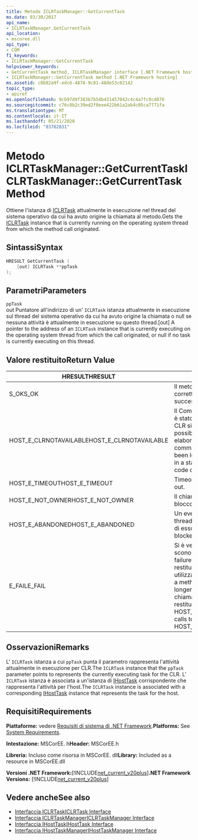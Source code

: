 ```yaml
---
title: Metodo ICLRTaskManager::GetCurrentTask
ms.date: 03/30/2017
api_name:
- ICLRTaskManager.GetCurrentTask
api_location:
- mscoree.dll
api_type:
- COM
f1_keywords:
- ICLRTaskManager::GetCurrentTask
helpviewer_keywords:
- GetCurrentTask method, ICLRTaskManager interface [.NET Framework hosting]
- ICLRTaskManager::GetCurrentTask method [.NET Framework hosting]
ms.assetid: c0b82a9f-edc6-4878-9c81-48de53c02142
topic_type:
- apiref
ms.openlocfilehash: 9cb97d9f383b7b54b431457042c4c4a7fc9cd876
ms.sourcegitcommit: c76c8b2c39ed2f0eee422b61a2ab4c05ca7771fa
ms.translationtype: MT
ms.contentlocale: it-IT
ms.lasthandoff: 05/21/2020
ms.locfileid: "83762831"
---
```

# <a name="iclrtaskmanagergetcurrenttask-method"></a><span data-ttu-id="0e3db-102">Metodo ICLRTaskManager::GetCurrentTask</span><span class="sxs-lookup"><span data-stu-id="0e3db-102">ICLRTaskManager::GetCurrentTask Method</span></span>
<span data-ttu-id="0e3db-103">Ottiene l'istanza di [ICLRTask](iclrtask-interface.md) attualmente in esecuzione nel thread del sistema operativo da cui ha avuto origine la chiamata al metodo.</span><span class="sxs-lookup"><span data-stu-id="0e3db-103">Gets the [ICLRTask](iclrtask-interface.md) instance that is currently running on the operating system thread from which the method call originated.</span></span>  
  
## <a name="syntax"></a><span data-ttu-id="0e3db-104">Sintassi</span><span class="sxs-lookup"><span data-stu-id="0e3db-104">Syntax</span></span>  
  
```cpp  
HRESULT GetCurrentTask (  
    [out] ICLRTask **ppTask  
);  
```  
  
## <a name="parameters"></a><span data-ttu-id="0e3db-105">Parametri</span><span class="sxs-lookup"><span data-stu-id="0e3db-105">Parameters</span></span>  
 `ppTask`  
 <span data-ttu-id="0e3db-106">out Puntatore all'indirizzo di un' `ICLRTask` istanza attualmente in esecuzione sul thread del sistema operativo da cui ha avuto origine la chiamata o null se nessuna attività è attualmente in esecuzione su questo thread.</span><span class="sxs-lookup"><span data-stu-id="0e3db-106">[out] A pointer to the address of an `ICLRTask` instance that is currently executing on the operating system thread from which the call originated, or null if no task is currently executing on this thread.</span></span>  
  
## <a name="return-value"></a><span data-ttu-id="0e3db-107">Valore restituito</span><span class="sxs-lookup"><span data-stu-id="0e3db-107">Return Value</span></span>  
  
|<span data-ttu-id="0e3db-108">HRESULT</span><span class="sxs-lookup"><span data-stu-id="0e3db-108">HRESULT</span></span>|<span data-ttu-id="0e3db-109">Descrizione</span><span class="sxs-lookup"><span data-stu-id="0e3db-109">Description</span></span>|  
|-------------|-----------------|  
|<span data-ttu-id="0e3db-110">S_OK</span><span class="sxs-lookup"><span data-stu-id="0e3db-110">S_OK</span></span>|<span data-ttu-id="0e3db-111">Il metodo è stato restituito correttamente.</span><span class="sxs-lookup"><span data-stu-id="0e3db-111">The method returned successfully.</span></span>|  
|<span data-ttu-id="0e3db-112">HOST_E_CLRNOTAVAILABLE</span><span class="sxs-lookup"><span data-stu-id="0e3db-112">HOST_E_CLRNOTAVAILABLE</span></span>|<span data-ttu-id="0e3db-113">Il Common Language Runtime (CLR) non è stato caricato in un processo oppure CLR si trova in uno stato in cui non è possibile eseguire codice gestito o elaborare la chiamata correttamente.</span><span class="sxs-lookup"><span data-stu-id="0e3db-113">The common language runtime (CLR) has not been loaded into a process, or the CLR is in a state in which it cannot run managed code or process the call successfully.</span></span>|  
|<span data-ttu-id="0e3db-114">HOST_E_TIMEOUT</span><span class="sxs-lookup"><span data-stu-id="0e3db-114">HOST_E_TIMEOUT</span></span>|<span data-ttu-id="0e3db-115">Timeout della chiamata.</span><span class="sxs-lookup"><span data-stu-id="0e3db-115">The call timed out.</span></span>|  
|<span data-ttu-id="0e3db-116">HOST_E_NOT_OWNER</span><span class="sxs-lookup"><span data-stu-id="0e3db-116">HOST_E_NOT_OWNER</span></span>|<span data-ttu-id="0e3db-117">Il chiamante non è il proprietario del blocco.</span><span class="sxs-lookup"><span data-stu-id="0e3db-117">The caller does not own the lock.</span></span>|  
|<span data-ttu-id="0e3db-118">HOST_E_ABANDONED</span><span class="sxs-lookup"><span data-stu-id="0e3db-118">HOST_E_ABANDONED</span></span>|<span data-ttu-id="0e3db-119">Un evento è stato annullato mentre un thread bloccato o Fiber era in attesa su di esso.</span><span class="sxs-lookup"><span data-stu-id="0e3db-119">An event was canceled while a blocked thread or fiber was waiting on it.</span></span>|  
|<span data-ttu-id="0e3db-120">E_FAIL</span><span class="sxs-lookup"><span data-stu-id="0e3db-120">E_FAIL</span></span>|<span data-ttu-id="0e3db-121">Si è verificato un errore irreversibile sconosciuto.</span><span class="sxs-lookup"><span data-stu-id="0e3db-121">An unknown catastrophic failure occurred.</span></span> <span data-ttu-id="0e3db-122">Quando un metodo restituisce E_FAIL, CLR non è più utilizzabile all'interno del processo.</span><span class="sxs-lookup"><span data-stu-id="0e3db-122">When a method returns E_FAIL, the CLR is no longer usable within the process.</span></span> <span data-ttu-id="0e3db-123">Le chiamate successive ai metodi di hosting restituiscono HOST_E_CLRNOTAVAILABLE.</span><span class="sxs-lookup"><span data-stu-id="0e3db-123">Subsequent calls to hosting methods return HOST_E_CLRNOTAVAILABLE.</span></span>|  
  
## <a name="remarks"></a><span data-ttu-id="0e3db-124">Osservazioni</span><span class="sxs-lookup"><span data-stu-id="0e3db-124">Remarks</span></span>  
 <span data-ttu-id="0e3db-125">L' `ICLRTask` istanza a cui `ppTask` punta il parametro rappresenta l'attività attualmente in esecuzione per CLR.</span><span class="sxs-lookup"><span data-stu-id="0e3db-125">The `ICLRTask` instance that the `ppTask` parameter points to represents the currently executing task for the CLR.</span></span> <span data-ttu-id="0e3db-126">L' `ICLRTask` istanza è associata a un'istanza di [IHostTask](ihosttask-interface.md) corrispondente che rappresenta l'attività per l'host.</span><span class="sxs-lookup"><span data-stu-id="0e3db-126">The `ICLRTask` instance is associated with a corresponding [IHostTask](ihosttask-interface.md) instance that represents the task for the host.</span></span>  
  
## <a name="requirements"></a><span data-ttu-id="0e3db-127">Requisiti</span><span class="sxs-lookup"><span data-stu-id="0e3db-127">Requirements</span></span>  
 <span data-ttu-id="0e3db-128">**Piattaforme:** vedere [Requisiti di sistema di .NET Framework](../../get-started/system-requirements.md).</span><span class="sxs-lookup"><span data-stu-id="0e3db-128">**Platforms:** See [System Requirements](../../get-started/system-requirements.md).</span></span>  
  
 <span data-ttu-id="0e3db-129">**Intestazione:** MSCorEE. h</span><span class="sxs-lookup"><span data-stu-id="0e3db-129">**Header:** MSCorEE.h</span></span>  
  
 <span data-ttu-id="0e3db-130">**Libreria:** Incluso come risorsa in MSCorEE. dll</span><span class="sxs-lookup"><span data-stu-id="0e3db-130">**Library:** Included as a resource in MSCorEE.dll</span></span>  
  
 <span data-ttu-id="0e3db-131">**Versioni .NET Framework:**[!INCLUDE[net_current_v20plus](../../../../includes/net-current-v20plus-md.md)]</span><span class="sxs-lookup"><span data-stu-id="0e3db-131">**.NET Framework Versions:** [!INCLUDE[net_current_v20plus](../../../../includes/net-current-v20plus-md.md)]</span></span>  
  
## <a name="see-also"></a><span data-ttu-id="0e3db-132">Vedere anche</span><span class="sxs-lookup"><span data-stu-id="0e3db-132">See also</span></span>

- [<span data-ttu-id="0e3db-133">Interfaccia ICLRTask</span><span class="sxs-lookup"><span data-stu-id="0e3db-133">ICLRTask Interface</span></span>](iclrtask-interface.md)
- [<span data-ttu-id="0e3db-134">Interfaccia ICLRTaskManager</span><span class="sxs-lookup"><span data-stu-id="0e3db-134">ICLRTaskManager Interface</span></span>](iclrtaskmanager-interface.md)
- [<span data-ttu-id="0e3db-135">Interfaccia IHostTask</span><span class="sxs-lookup"><span data-stu-id="0e3db-135">IHostTask Interface</span></span>](ihosttask-interface.md)
- [<span data-ttu-id="0e3db-136">Interfaccia IHostTaskManager</span><span class="sxs-lookup"><span data-stu-id="0e3db-136">IHostTaskManager Interface</span></span>](ihosttaskmanager-interface.md)
